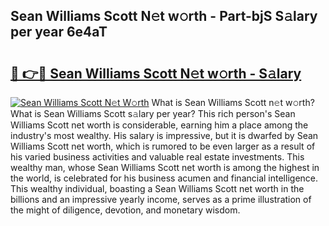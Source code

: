 ## Sean Williams Scott N𝚎t w𝚘rth - Part-bjS S𝚊lary per year 6e4aT

# <h2><a href="http://gc3lxj.nevu.top/?p=Sean+Williams+Scott">🔗 👉🔴 Sean Williams Scott N𝚎t w𝚘rth - S𝚊lary</a></h2>

[![Sean Williams Scott N𝚎t W𝚘rth](https://i.imgur.com/Oavwk0R.jpeg)](http://gc3lxj.nevu.top/?p=Sean+Williams+Scott)
What is Sean Williams Scott n𝚎t w𝚘rth? What is Sean Williams Scott s𝚊lary per year?
This rich person's Sean Williams Scott net worth is considerable, earning him a place among the industry's most wealthy. His salary is impressive, but it is dwarfed by Sean Williams Scott net worth, which is rumored to be even larger as a result of his varied business activities and valuable real estate investments. This wealthy man, whose Sean Williams Scott net worth is among the highest in the world, is celebrated for his business acumen and financial intelligence. This wealthy individual, boasting a Sean Williams Scott net worth in the billions and an impressive yearly income, serves as a prime illustration of the might of diligence, devotion, and monetary wisdom.
